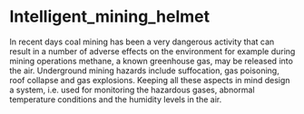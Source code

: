 # Intelligent_mining_helmet
In recent days coal mining has been a very dangerous activity that can result in a number of  adverse effects on the environment for example during mining operations methane, a known  greenhouse gas, may be released into the air. Underground mining hazards include suffocation,  gas poisoning, roof collapse and gas explosions. Keeping all these aspects in mind design a  system, i.e. used for monitoring the hazardous gases, abnormal temperature conditions and the  humidity levels in the air.
